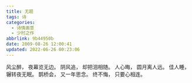 ```yaml
---
title: 无题
tags: 诗
categories:
  - 诗情画意
  - 少时之作
abbrlink: 9b44950b
date: 2009-08-26 12:00:41
updated: 2022-06-26 00:23:06
---
```


风尘醉，
夜幕览无边。
阴风追，
却把泪相随。
人心晦，
圆月离人远。
佳人睡，
辗转夜无眠。
鹊桥会，
又一年思念。
终不悔，
只要心相连。